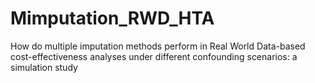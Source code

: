 # Mimputation_RWD_HTA
How do multiple imputation methods perform in Real World Data-based cost-effectiveness analyses under different confounding scenarios: a simulation study
